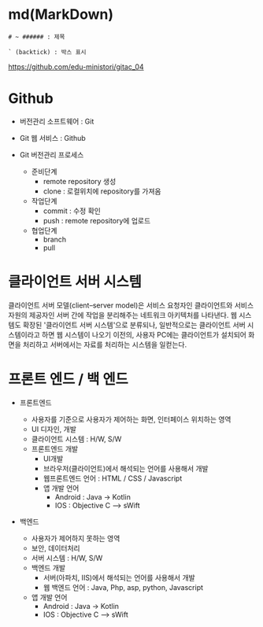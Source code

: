 # md(MarkDown)

```
# ~ ###### : 제목

` (backtick) : 박스 표시
```

https://github.com/edu-ministori/gitac_04

# Github

- 버전관리 소프트웨어 : Git
- Git 웹 서비스 : Github

- Git 버전관리 프로세스
  - 준비단계
    - remote repository 생성
    - clone : 로컬위치에 repository를 가져옴
  - 작업단계
    - commit : 수정 확인
    - push : remote repository에 업로드
  - 협업단계
    - branch
    - pull

# 클라이언트 서버 시스템

클라이언트 서버 모델(client–server model)은 서비스 요청자인 클라이언트와 서비스 자원의 제공자인 서버 간에 작업을 분리해주는 네트워크 아키텍처를 나타낸다. 웹 시스템도 확장된 '클라이언트 서버 시스템'으로 분류되나, 일반적으로는 클라이언트 서버 시스템이라고 하면 웹 시스템이 나오기 이전의, 사용자 PC에는 클라이언트가 설치되어 화면을 처리하고 서버에서는 자료를 처리하는 시스템을 일컫는다.

# 프론트 엔드 / 백 엔드

- 프론트엔드

  - 사용자를 기준으로 사용자가 제어하는 화면, 인터페이스 위치하는 영역
  - UI 디자인, 개발
  - 클라이언트 시스템 : H/W, S/W
  - 프론트엔드 개발
    - UI개발
    - 브라우저(클라이언트)에서 해석되는 언어를 사용해서 개발
    - 웹프론트엔드 언어 : HTML / CSS / Javascript
    - 앱 개발 언어
      - Android : Java -> Kotlin
      - IOS : Objective C --> sWift

- 백엔드
  - 사용자가 제어하지 못하는 영역
  - 보안, 데이터처리
  - 서버 시스템 : H/W, S/W
  - 백엔드 개발
    - 서버(아파치, IIS)에서 해석되는 언어를 사용해서 개발
    - 웹 백엔드 언어 : Java, Php, asp, python, Javascript
  - 앱 개발 언어
    - Android : Java -> Kotlin
    - IOS : Objective C --> sWift
